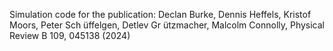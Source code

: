 Simulation code for the publication:
Declan Burke, Dennis Heffels, Kristof Moors, Peter Sch ̈uffelgen, Detlev Gr ̈utzmacher, Malcolm Connolly,
Physical Review B 109, 045138 (2024)


